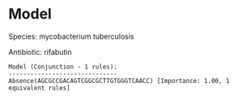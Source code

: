
# Model

Species: mycobacterium tuberculosis

Antibiotic: rifabutin

```
Model (Conjunction - 1 rules):
------------------------------
Absence(AGCGCCGACAGTCGGCGCTTGTGGGTCAACC) [Importance: 1.00, 1 equivalent rules]

```

